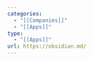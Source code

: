 ```yaml
---
categories:
  - "[[Companies]]"
  - "[[Apps]]"
type:
  - "[[Apps]]"
url: https://obsidian.md/
---
```

